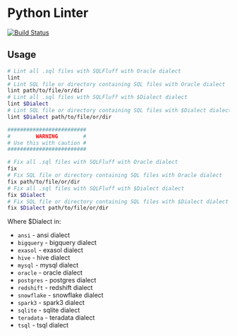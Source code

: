 # Python Linter

[![Build Status](https://ci.isaev.tech/api/badges/IsaevTech/sqlint/status.svg)](https://ci.isaev.tech/IsaevTech/sqlint)

## Usage

```bash
# Lint all .sql files with SQLFluff with Oracle dialect
lint
# Lint SQL file or directory containing SQL files with Oracle dialect
lint path/to/file/or/dir  
# Lint all .sql files with SQLFluff with $Dialect dialect
lint $Dialect
# Lint SQL file or directory containing SQL files with $Dialect dialect
lint $Dialect path/to/file/or/dir

#########################
#        WARNING        #
# Use this with caution #
#########################

# Fix all .sql files with SQLFluff with Oracle dialect
fix
# Fix SQL file or directory containing SQL files with Oracle dialect
fix path/to/file/or/dir  
# Fix all .sql files with SQLFluff with $Dialect dialect
fix $Dialect
# Fix SQL file or directory containing SQL files with $Dialect dialect
fix $Dialect path/to/file/or/dir
```

Where $Dialect in:

- `ansi` - ansi dialect
- `bigquery` - bigquery dialect
- `exasol` - exasol dialect
- `hive` - hive dialect
- `mysql` - mysql dialect
- `oracle` - oracle dialect
- `postgres` - postgres dialect
- `redshift` - redshift dialect
- `snowflake` - snowflake dialect
- `spark3` - spark3 dialect
- `sqlite` - sqlite dialect
- `teradata` - teradata dialect
- `tsql` - tsql dialect
